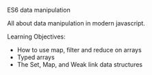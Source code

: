 ES6 data manipulation

All about data manipulation in modern javascript.

Learning Objectives:

- How to use map, filter and reduce on arrays
- Typed arrays
- The Set, Map, and Weak link data structures
